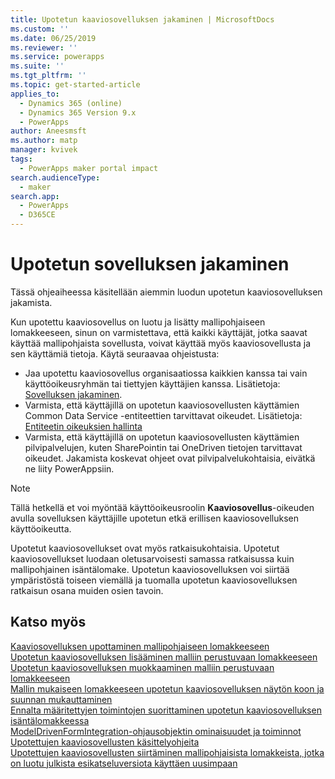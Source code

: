 ```yaml
---
title: Upotetun kaaviosovelluksen jakaminen | MicrosoftDocs
ms.custom: ''
ms.date: 06/25/2019
ms.reviewer: ''
ms.service: powerapps
ms.suite: ''
ms.tgt_pltfrm: ''
ms.topic: get-started-article
applies_to:
  - Dynamics 365 (online)
  - Dynamics 365 Version 9.x
  - PowerApps
author: Aneesmsft
ms.author: matp
manager: kvivek
tags:
  - PowerApps maker portal impact
search.audienceType:
  - maker
search.app:
  - PowerApps
  - D365CE
---
```


# <a name="share-an-embedded-canvas-app"></a>Upotetun sovelluksen jakaminen
Tässä ohjeaiheessa käsitellään aiemmin luodun upotetun kaaviosovelluksen jakamista.

Kun upotettu kaaviosovellus on luotu ja lisätty mallipohjaiseen lomakkeeseen, sinun on varmistettava, että kaikki käyttäjät, jotka saavat käyttää mallipohjaista sovellusta, voivat käyttää myös kaaviosovellusta ja sen käyttämiä tietoja. Käytä seuraavaa ohjeistusta:
-   Jaa upotettu kaaviosovellus organisaatiossa kaikkien kanssa tai vain käyttöoikeusryhmän tai tiettyjen käyttäjien kanssa. Lisätietoja: [Sovelluksen jakaminen](../canvas-apps/share-app.md#share-an-app).
-   Varmista, että käyttäjillä on upotetun kaaviosovellusten käyttämien Common Data Service -entiteettien tarvittavat oikeudet. Lisätietoja: [Entiteetin oikeuksien hallinta](../canvas-apps/share-app.md#manage-entity-permissions)
-   Varmista, että käyttäjillä on upotetun kaaviosovellusten käyttämien pilvipalvelujen, kuten SharePointin tai OneDriven tietojen tarvittavat oikeudet. Jakamista koskevat ohjeet ovat pilvipalvelukohtaisia, eivätkä ne liity PowerAppsiin.

> [!NOTE]
> Tällä hetkellä et voi myöntää käyttöoikeusroolin **Kaaviosovellus**-oikeuden avulla sovelluksen käyttäjille upotetun etkä erillisen kaaviosovelluksen käyttöoikeutta.

Upotetut kaaviosovellukset ovat myös ratkaisukohtaisia. Upotetut kaaviosovellukset luodaan oletusarvoisesti samassa ratkaisussa kuin mallipohjainen isäntälomake. Upotetun kaaviosovelluksen voi siirtää ympäristöstä toiseen viemällä ja tuomalla upotetun kaaviosovelluksen ratkaisun osana muiden osien tavoin.

## <a name="see-also"></a>Katso myös
[Kaaviosovelluksen upottaminen mallipohjaiseen lomakkeeseen](embed-canvas-app-in-form.md) <br />
[Upotetun kaaviosovelluksen lisääminen malliin perustuvaan lomakkeeseen](embedded-canvas-app-add-classic-designer.md) <br />
[Upotetun kaaviosovelluksen muokkaaminen malliin perustuvaan lomakkeeseen](embedded-canvas-app-edit-classic-designer.md) <br />
[Mallin mukaiseen lomakkeeseen upotetun kaaviosovelluksen näytön koon ja suunnan mukauttaminen](embedded-canvas-app-customize-screen.md) <br />
[Ennalta määritettyjen toimintojen suorittaminen upotetun kaaviosovelluksen isäntälomakkeessa](embedded-canvas-app-actions.md) <br />
[ModelDrivenFormIntegration-ohjausobjektin ominaisuudet ja toiminnot](embedded-canvas-app-properties-actions.md) <br />
[Upotettujen kaaviosovellusten käsittelyohjeita](embedded-canvas-app-guidelines.md) <br />
[Upotettujen kaaviosovellusten siirtäminen mallipohjaisista lomakkeista, jotka on luotu julkista esikatseluversiota käyttäen uusimpaan](embedded-canvas-app-migrate-from-preview.md) <br />
